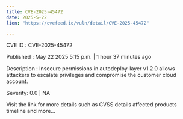 ```yaml
---
title: CVE-2025-45472
date: 2025-5-22
lien: "https://cvefeed.io/vuln/detail/CVE-2025-45472"

---
```


CVE ID : CVE-2025-45472

Published :  May 22
2025
5:15 p.m. | 1 hour
37 minutes ago

Description : Insecure permissions in autodeploy-layer v1.2.0 allows attackers to escalate privileges and compromise the customer cloud account.

Severity: 0.0 | NA

Visit the link for more details
such as CVSS details
affected products
timeline
and more...
